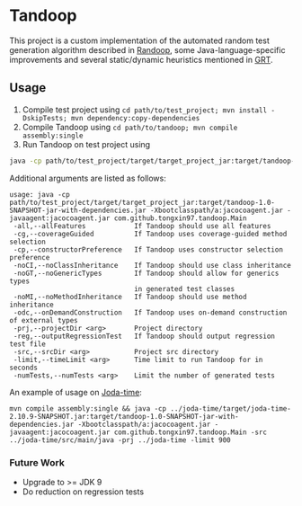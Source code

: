 # Tandoop

This project is a custom implementation of the automated random test generation algorithm described in [Randoop](https://homes.cs.washington.edu/~mernst/pubs/feedback-testgen-icse2007.pdf), some Java-language-specific improvements and several static/dynamic heuristics mentioned in [GRT](http://www.understandingrequirements.com/resources/2.11%20%20Program-Analysis-Guided%20Random%20Testing.pdf).

## Usage

1. Compile test project using `cd path/to/test_project; mvn install -DskipTests; mvn dependency:copy-dependencies`
2. Compile Tandoop using `cd path/to/tandoop; mvn compile assembly:single`
3. Run Tandoop on test project using 
```bash
java -cp path/to/test_project/target/target_project_jar:target/tandoop-1.0-SNAPSHOT-jar-with-dependencies.jar -Xbootclasspath/a:jacocoagent.jar -javaagent:jacocoagent.jar com.github.tongxin97.tandoop.Main -src path/to/test_project/src/main/java -prj path/to/test_project
```

Additional arguments are listed as follows:

```
usage: java -cp path/to/test_project/target/target_project_jar:target/tandoop-1.0-SNAPSHOT-jar-with-dependencies.jar -Xbootclasspath/a:jacocoagent.jar -javaagent:jacocoagent.jar com.github.tongxin97.tandoop.Main
 -all,--allFeatures            If Tandoop should use all features
 -cg,--coverageGuided          If Tandoop uses coverage-guided method selection
 -cp,--constructorPreference   If Tandoop uses constructor selection preference
 -noCI,--noClassInheritance    If Tandoop should use class inheritance
 -noGT,--noGenericTypes        If Tandoop should allow for generics types
                               in generated test classes
 -noMI,--noMethodInheritance   If Tandoop should use method inheritance
 -odc,--onDemandConstruction   If Tandoop uses on-demand construction of external types
 -prj,--projectDir <arg>       Project directory
 -reg,--outputRegressionTest   If Tandoop should output regression test file
 -src,--srcDir <arg>           Project src directory
 -limit,--timeLimit <arg>      Time limit to run Tandoop for in seconds
 -numTests,--numTests <arg>    Limit the number of generated tests
```

An example of usage on [Joda-time](https://github.com/JodaOrg/joda-time):

```
mvn compile assembly:single && java -cp ../joda-time/target/joda-time-2.10.9-SNAPSHOT.jar:target/tandoop-1.0-SNAPSHOT-jar-with-dependencies.jar -Xbootclasspath/a:jacocoagent.jar -javaagent:jacocoagent.jar com.github.tongxin97.tandoop.Main -src ../joda-time/src/main/java -prj ../joda-time -limit 900
```

<!-- ### install Maven and prepare target repo
```
wget https://apache.osuosl.org/maven/maven-3/3.6.3/binaries/apache-maven-3.6.3-bin.tar.gz
tar xvf apache-maven-3.6.3-bin.tar.gz
export M2_HOME=~/apache-maven-3.6.3
export M2=$M2_HOME/bin
export PATH=$M2:$PATH
mvn -version
mvn clean install -DskipTests
mvn dependency:copy-dependencies
```

## Pending Questions/TODOs
* [DONE] Differentiate static methods in parser
* [DONE] Handle class/method inheritance
    - [DONE] For class/type inheritance, handle matching for compound types, eg. int[], Set<String>.
    - [DONE] Handle method inheritance
* [DONE] Deduplicate previous method sequences when constructing a new one. 
* [DONE] Handle interface
* [DONE] Static nested class
* [Done] On-demand construction of external types (no improvements)
* [DONE] Heuristic on constructor selection
    * [DONE] Prefer constructors with no arguments or only primitive ones.
* [Done] Primitive type casting
    * [Done] Debug "basic" type compilation error
    * [Done] Update primitive type variable selection
    * [Done] Fix bugs in casting
* [Done] Init String value pool
* [DONE] Handle generic types
* [DONE] BloodHound
    * [Done] get coverageInfo
        * [Done] Remove unrelated codes
    * [DONE] Select method according to its probability
    * [DONE] Update method selection probability according coverageInfo
* [DONE] Debug extensible flag
* [DONE] Output all regression test methods in one class -->

### Future Work
* Upgrade to >= JDK 9 
* Do reduction on regression tests
